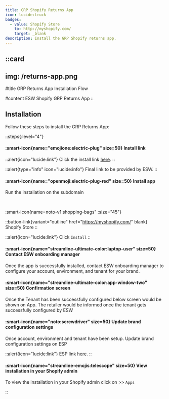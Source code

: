 ```yaml
---
title: GRP Shopify Returns App
icon: lucide:truck
badges:
  - value: Shopify Store
    to: http://myshopify.com/
    target: _blank
description: Install the GRP Shopify returns app.
---
```


::card
---
img: /returns-app.png
---
#title
GRP Returns App Installation Flow

#content
ESW Shopify GRP Returns App
::


## Installation

Follow these steps to install the GRP Returns App:

::steps{:level="4"}
#### :smart-icon{name="emojione:electric-plug" size=50} Install link

::alert{icon="lucide:link"}
Click the install link <a href="https://apps.shopify.com/esw-card-payments" target="_blank" rel="noopener noreferrer">here</a>.
::

::alert{type="info" icon="lucide:info"}
  Final link to be provided by ESW.
::


#### :smart-icon{name="openmoji:electric-plug-red" size=50} Install app

Run the installation on the subdomain 

<br>

 
:smart-icon{name=noto-v1:shopping-bags" :size="45"}

::button-link{variant="outline" href="https://myshopify.com/" blank}
Shopify Store
::            

::alert{icon="lucide:link"}
Click `Install`
::

#### :smart-icon{name="streamline-ultimate-color:laptop-user" size=50} Contact ESW onboarding manager

Once the app is successfully installed, contact ESW onboarding manager to 
configure your account, environment, and tenant for your brand. 

#### :smart-icon{name="streamline-ultimate-color:app-window-two" size=50} Confirmation screen

Once the Tenant has been successfully configured below screen would be 
shown on App. The retailer would be informed once the tenant gets successfully 
configured by ESW

#### :smart-icon{name="noto:screwdriver" size=50} Update brand configuration settings

Once account, environment and tenant have been setup. Update brand configuration 
settings on ESP

::alert{icon="lucide:link"}
ESP link <a href="https://esp.eshopworld.com/partnership/partnerships" target="_blank" rel="noopener noreferrer">here</a>.
::

#### :smart-icon{name="streamline-emojis:telescope" size=50} View installation in your Shopify admin

To view the installation in your Shopify admin click on >> `Apps`




::
